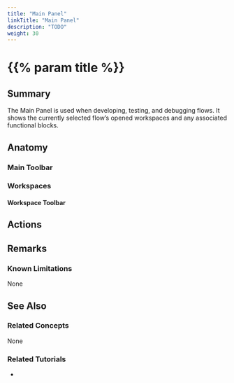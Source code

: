 ```yaml
---
title: "Main Panel"
linkTitle: "Main Panel"
description: "TODO"
weight: 30
---
```


# {{% param title %}}

## Summary

The Main Panel is used when developing, testing, and debugging flows. It shows the currently selected flow’s opened workspaces and any associated functional blocks.

## Anatomy

### Main Toolbar

### Workspaces

#### Workspace Toolbar

## Actions

## Remarks

### Known Limitations

None

## See Also

### Related Concepts

None

### Related Tutorials

* 